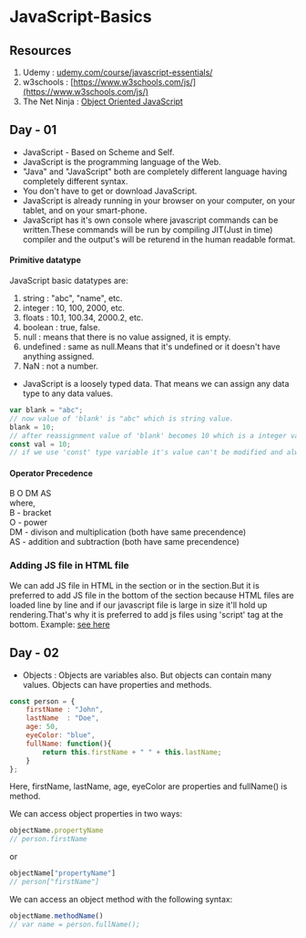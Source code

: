 # JavaScript-Basics

## Resources
01. Udemy : [udemy.com/course/javascript-essentials/](https://www.udemy.com/course/javascript-essentials/)
02. w3schools : [https://www.w3schools.com/js/](https://www.w3schools.com/js/)
03. The Net Ninja : [Object Oriented JavaScript](https://www.youtube.com/playlist?list=PL4cUxeGkcC9i5yvDkJgt60vNVWffpblB7)

## Day - 01
* JavaScript - Based on Scheme and Self.
* JavaScript is the programming language of the Web.
* "Java" and "JavaScript" both are completely different language having completely different syntax.
* You don't have to get or download JavaScript.
* JavaScript is already running in your browser on your computer, on your tablet, and on your smart-phone.
* JavaScript has it's own console where javascript commands can be written.These commands will be run by compiling JIT(Just in time) compiler and the output's will be returend in the human readable format.

#### Primitive datatype
JavaScript basic datatypes are:
01. string : "abc", "name", etc.
02. integer : 10, 100, 2000, etc.
03. floats : 10.1, 100.34, 2000.2, etc.
04. boolean : true, false.
05. null : means that there is no value assigned, it is empty.
06. undefined : same as null.Means that it's undefined or it doesn't have anything assigned.
07. NaN : not a number. 

* JavaScript is a loosely typed data. That means we can assign any data type to any data values.
```javascript
var blank = "abc";
// now value of 'blank' is "abc" which is string value.
blank = 10;
// after reassignment value of 'blank' becomes 10 which is a integer value.
const val = 10;
// if we use 'const' type variable it's value can't be modified and always remains the same.
```

#### Operator Precedence 
B O DM AS  
where,  
B - bracket  
O - power  
DM - divison and multiplication (both have same precendence)  
AS - addition and subtraction (both have same precendence)  
         
### Adding JS file in HTML file
We can add JS file in HTML in the <head> section or in the <body> section.But it is preferred to add JS file in the bottom of the <body> section because HTML files are loaded line by line and if our javascript file is large in size it'll hold up rendering.That's why it is preferred to add js files using 'script' tag at the bottom. Example: [see here](https://github.com/PritomKarmokar/JavaScript-Basics/blob/main/day_01/index.html)

## Day - 02
* Objects : Objects are variables also. But objects can contain many values. Objects can have properties and methods.
```javascript
const person = {
    firstName : "John",
    lastName  : "Doe",
    age: 50,
    eyeColor: "blue",
    fullName: function(){
        return this.firstName + " " + this.lastName;
    }
};
```
Here, firstName, lastName, age, eyeColor are properties and fullName() is method.
 
   We can access object properties in two ways:
```javascript
objectName.propertyName 
// person.firstName
```
   or  
```javascript
objectName["propertyName"]
// person["firstName"]
```
   We can access an object method with the following syntax:
```javascript
objectName.methodName()
// var name = person.fullName();
```  

